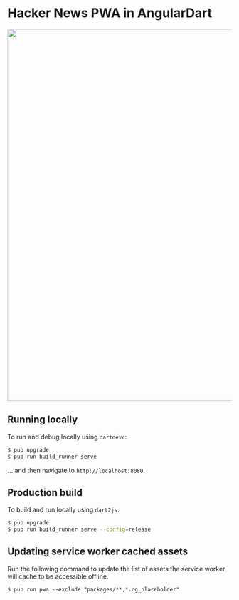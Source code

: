 # Hacker News PWA in AngularDart 

<img width="834" src="https://user-images.githubusercontent.com/168174/36634757-57637b9a-195e-11e8-82f9-07c882f0471c.png">

## Running locally

To run and debug locally using `dartdevc`:

```bash
$ pub upgrade
$ pub run build_runner serve
```

... and then navigate to `http://localhost:8080`.

## Production build

To build and run locally using `dart2js`:

```bash
$ pub upgrade
$ pub run build_runner serve --config=release
```

## Updating service worker cached assets

Run the following command to update the list of assets the service worker will
cache to be accessible offline.

```shell
$ pub run pwa --exclude "packages/**,*.ng_placeholder"
```
